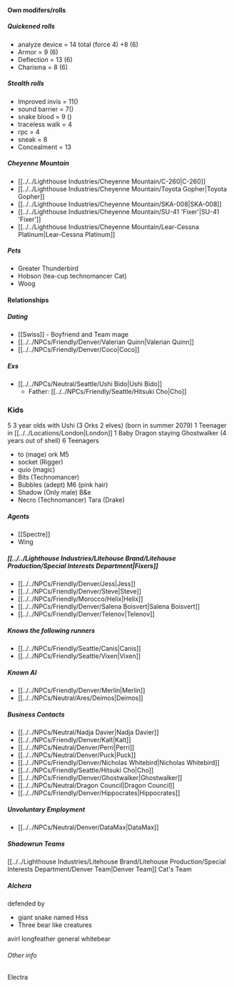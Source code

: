 #### Own modifers/rolls
##### Quickened rolls
- analyze device = 14 total (force 4) +8 (6)
- Armor = 9 (6)
- Deflection = 13 (6)
- Charisma = 8 (6)

##### Stealth rolls
- Improved invis =  11()
- sound barrier = 7()
- snake blood = 9 ()
- traceless walk = 4
- rpc = 4
- sneak = 8
- Concealment = 13

##### Cheyenne Mountain
- [[../../Lighthouse Industries/Cheyenne Mountain/C-260|C-260]]
- [[../../Lighthouse Industries/Cheyenne Mountain/Toyota Gopher|Toyota Gopher]]
- [[../../Lighthouse Industries/Cheyenne Mountain/SKA-008|SKA-008]]
- [[../../Lighthouse Industries/Cheyenne Mountain/SU-41 'Fixer'|SU-41 'Fixer']]
- [[../../Lighthouse Industries/Cheyenne Mountain/Lear-Cessna Platinum|Lear-Cessna Platinum]]

##### Pets
- Greater Thunderbird
- Hobson (tea-cup technomancer Cat)
- Woog
#### Relationships
##### Dating
- [[Swiss]] - Boyfriend and Team mage
- [[../../NPCs/Friendly/Denver/Valerian Quinn|Valerian Quinn]]
- [[../../NPCs/Friendly/Denver/Coco|Coco]]

##### Exs
- [[../../NPCs/Neutral/Seattle/Ushi Bido|Ushi Bido]]
	- Father: [[../../NPCs/Friendly/Seattle/Hitsuki Cho|Cho]]

### Kids
5 3 year olds with Ushi (3 Orks 2 elves) (born in summer 2079)
1 Teenager in [[../../Locations/London|London]]
1 Baby Dragon staying Ghostwalker (4 years out of shell)
6 Teenagers
- to (mage) ork M5
- socket (Rigger)
- quio (magic)
- Bits (Technomancer)
- Bubbles (adept) M6 (pink hair)
- Shadow (Only male) B&e
- Necro (Technomancer)
Tara (Drake)

##### Agents
- [[Spectre]]
- Wing


##### [[../../Lighthouse Industries/Litehouse Brand/Litehouse Production/Special Interests Department|Fixers]]
- [[../../NPCs/Friendly/Denver/Jess|Jess]]
- [[../../NPCs/Friendly/Denver/Steve|Steve]]
- [[../../NPCs/Friendly/Morocco/Helix|Helix]]
- [[../../NPCs/Friendly/Denver/Salena Boisvert|Salena Boisvert]]
- [[../../NPCs/Friendly/Denver/Telenov|Telenov]]

##### Knows the following runners
- [[../../NPCs/Friendly/Seattle/Canis|Canis]]
- [[../../NPCs/Friendly/Seattle/Vixen|Vixen]]

##### Known AI
- [[../../NPCs/Friendly/Denver/Merlin|Merlin]]
- [[../../NPCs/Neutral/Ares/Deimos|Deimos]]

##### Business Contacts
- [[../../NPCs/Neutral/Nadja Davier|Nadja Davier]]
- [[../../NPCs/Friendly/Denver/Kalt|Kalt]]
- [[../../NPCs/Neutral/Denver/Perri|Perri]]
- [[../../NPCs/Neutral/Denver/Puck|Puck]]
- [[../../NPCs/Friendly/Denver/Nicholas Whitebird|Nicholas Whitebird]]
- [[../../NPCs/Friendly/Seattle/Hitsuki Cho|Cho]]
- [[../../NPCs/Friendly/Denver/Ghostwalker|Ghostwalker]]
- [[../../NPCs/Neutral/Dragon Council|Dragon Council]]
- [[../../NPCs/Friendly/Denver/Hippocrates|Hippocrates]]

##### Unvoluntary Employment
- [[../../NPCs/Neutral/Denver/DataMax|DataMax]]

##### Shadowrun Teams
[[../../Lighthouse Industries/Litehouse Brand/Litehouse Production/Special Interests Department/Denver Team|Denver Team]]
Cat's Team


##### Alchera 
defended by
- giant snake named Hiss
- Three bear like creatures


avirl longfeather
general whitebear


###### Other info
Electra